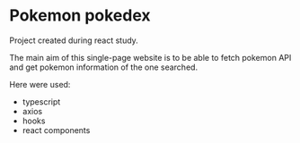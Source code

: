 # Pokemon pokedex

Project created during react study.

The main aim of this single-page website is to be able to fetch pokemon API and get pokemon information of the one searched.

Here were used:
- typescript
- axios
- hooks
- react components
